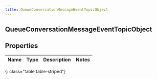 ```yaml
---
title: QueueConversationMessageEventTopicObject
---
```

## QueueConversationMessageEventTopicObject


## Properties

| Name | Type | Description | Notes |
| ------------ | ------------- | ------------- | ------------- |
{: class="table table-striped"}



